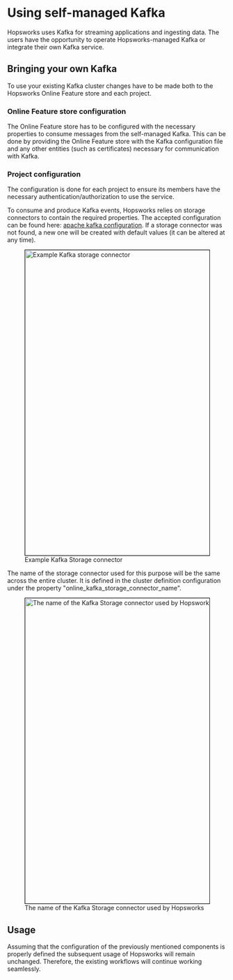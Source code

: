 # Using self-managed Kafka

Hopsworks uses Kafka for streaming applications and ingesting data. The users have the opportunity to operate Hopsworks-managed Kafka or integrate their own Kafka service.

## Bringing your own Kafka

To use your existing Kafka cluster changes have to be made both to the Hopsworks Online Feature store and each project.

### Online Feature store configuration

The Online Feature store has to be configured with the necessary properties to consume messages from the self-managed Kafka.
This can be done by providing the Online Feature store with the Kafka configuration file and any other entities (such as certificates) necessary for communication with Kafka.

### Project configuration

The configuration is done for each project to ensure its members have the necessary authentication/authorization to use the service.

To consume and produce Kafka events, Hopsworks relies on storage connectors to contain the required properties.
The accepted configuration can be found here: [apache kafka configuration](https://kafka.apache.org/documentation/#configuration).
If a storage connector was not found, a new one will be created with default values (it can be altered at any time).

<p align="center">
  <figure>
    <img style="border: 1px solid #000;width:700px" src="../../../assets/images/setup_installation/managed/on_prem/kafka_connector.png" alt="Example Kafka storage connector">
    <figcaption>Example Kafka Storage connector</figcaption>
  </figure>
</p>

The name of the storage connector used for this purpose will be the same across the entire cluster.
It is defined in the cluster definition configuration under the property "online_kafka_storage_connector_name".

<p align="center">
  <figure>
    <img style="border: 1px solid #000;width:700px" src="../../../assets/images/setup_installation/managed/on_prem/kafka_connector_config.png" alt="The name of the Kafka Storage connector used by Hopsworks">
    <figcaption>The name of the Kafka Storage connector used by Hopsworks</figcaption>
  </figure>
</p>

## Usage

Assuming that the configuration of the previously mentioned components is properly defined the subsequent usage of Hopsworks will remain unchanged. Therefore, the existing workflows will continue working seamlessly.

